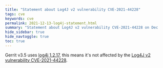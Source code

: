 ```yaml
---
title: "Statement about Log4J v2 vulnerability CVE-2021-44228"
tags: cve
keywords: cve
permalink: 2021-12-13-log4j-statement.html
summary: "Statement about Log4J v2 vulnerability CVE-2021-44228 on Dec 13, 2021"
hide_sidebar: true
hide_navtoggle: true
toc: true
---
```


Gerrit v3.5 uses [log4j 1.2.17](https://gerrit.googlesource.com/gerrit/+/refs/heads/stable-3.5/WORKSPACE#278),
this means it's not affected by the [Log4J v2 vulnerability CVE-2021-44228](https://nvd.nist.gov/vuln/detail/CVE-2021-44228).

